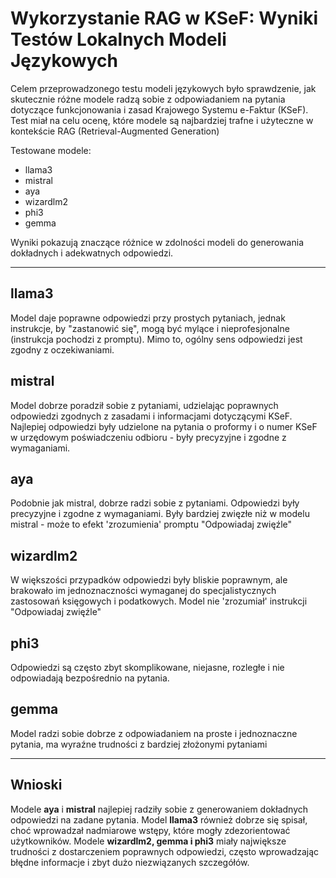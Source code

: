# Wykorzystanie RAG w KSeF: Wyniki Testów Lokalnych Modeli Językowych


Celem przeprowadzonego testu modeli językowych było sprawdzenie, jak skutecznie różne modele radzą sobie z odpowiadaniem na pytania dotyczące funkcjonowania i zasad Krajowego Systemu e-Faktur (KSeF). Test miał na celu ocenę, które modele są najbardziej trafne i użyteczne w kontekście RAG (Retrieval-Augmented Generation)

Testowane modele:
- llama3
- mistral
- aya
- wizardlm2
- phi3
- gemma

Wyniki pokazują znaczące różnice w zdolności modeli do generowania dokładnych i adekwatnych odpowiedzi.

---
## llama3
Model daje poprawne odpowiedzi przy prostych pytaniach, jednak instrukcje, by "zastanowić się", mogą być mylące i nieprofesjonalne (instrukcja pochodzi z promptu). Mimo to, ogólny sens odpowiedzi jest zgodny z oczekiwaniami.

## mistral
Model dobrze poradził sobie z pytaniami, udzielając poprawnych odpowiedzi zgodnych z zasadami i informacjami dotyczącymi KSeF. Najlepiej odpowiedzi były udzielone na pytania o proformy i o numer KSeF w urzędowym poświadczeniu odbioru - były precyzyjne i zgodne z wymaganiami.

## aya
Podobnie jak mistral, dobrze radzi sobie z pytaniami. Odpowiedzi były precyzyjne i zgodne z wymaganiami. Były bardziej zwięzłe niż w modelu mistral - może to efekt 'zrozumienia' promptu "Odpowiadaj zwięźle"

## wizardlm2
W większości przypadków odpowiedzi były bliskie poprawnym, ale brakowało im jednoznaczności wymaganej do specjalistycznych zastosowań księgowych i podatkowych. Model nie 'zrozumiał' instrukcji "Odpowiadaj zwięźle"

## phi3
Odpowiedzi są często zbyt skomplikowane, niejasne, rozległe i nie odpowiadają bezpośrednio na pytania.

## gemma
Model radzi sobie dobrze z odpowiadaniem na proste i jednoznaczne pytania, ma wyraźne trudności z bardziej złożonymi pytaniami

---
## Wnioski
Modele **aya** i **mistral** najlepiej radziły sobie z generowaniem dokładnych odpowiedzi na zadane pytania. Model **llama3** również dobrze się spisał, choć wprowadzał nadmiarowe wstępy, które mogły zdezorientować użytkowników. Modele **wizardlm2, gemma i phi3** miały największe trudności z dostarczeniem poprawnych odpowiedzi, często wprowadzając błędne informacje i zbyt dużo niezwiązanych szczegółów.
